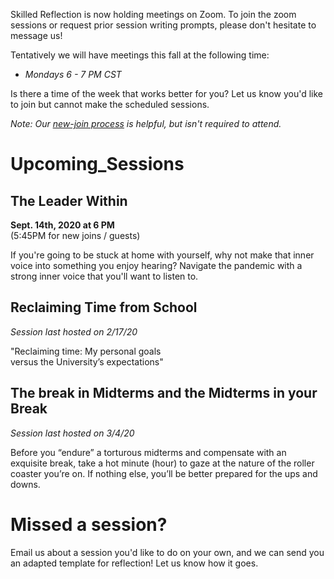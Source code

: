 

Skilled Reflection is now holding meetings on Zoom. 
To join the zoom sessions or request prior session writing prompts, 
please don't hesitate to message us!

Tentatively we will have meetings this fall at the following time:  

- *Mondays 6 - 7 PM CST*

Is there a time of the week that works better for you? Let us know you'd like to join but cannot make the scheduled sessions.

*Note: Our [new-join process](membership.md) is helpful, but isn't required to attend.*

# Upcoming_Sessions  

## The Leader Within  

**Sept. 14th, 2020 at 6 PM**  
(5:45PM for new joins / guests)

If you're going to be stuck at home with yourself, why not make that inner voice into something you enjoy hearing? 
Navigate the pandemic with a strong inner voice that you'll want to listen to.


## Reclaiming Time from School  
*Session last hosted on 2/17/20*  

"Reclaiming time: My personal goals  
versus the University’s expectations"


## The break in Midterms and the Midterms in your Break  
*Session last hosted on 3/4/20*

Before you “endure” a torturous midterms and compensate with an exquisite break, take a hot minute (hour) to gaze at the nature of the roller coaster you’re on. 
If nothing else, you’ll be better prepared for the ups and downs. 


# Missed a session?
Email us about a session you'd like to do on your own, and we can send you an adapted template for reflection! Let us know how it goes.


